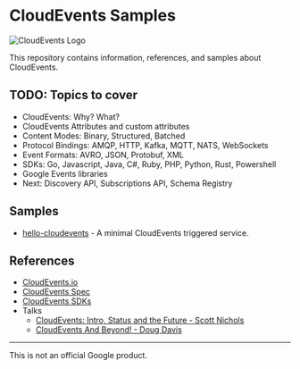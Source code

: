 # CloudEvents Samples

![CloudEvents Logo](https://avatars.githubusercontent.com/u/32076828?s=200&v=4)

This repository contains information, references, and samples about CloudEvents.

## TODO: Topics to cover

* CloudEvents: Why? What?
* CloudEvents Attributes and custom attributes
* Content Modes: Binary, Structured, Batched
* Protocol Bindings: AMQP, HTTP, Kafka, MQTT, NATS, WebSockets
* Event Formats: AVRO, JSON, Protobuf, XML
* SDKs: Go, Javascript, Java, C#, Ruby, PHP, Python, Rust, Powershell
* Google Events libraries
* Next: Discovery API, Subscriptions API, Schema Registry

## Samples

* [hello-cloudevents](./hello-cloudevents/) - A minimal CloudEvents triggered service.

## References

* [CloudEvents.io](https://cloudevents.io/)
* [CloudEvents Spec](https://github.com/cloudevents/spec)
* [CloudEvents SDKs](https://github.com/cloudevents/)
* Talks
  * [CloudEvents: Intro, Status and the Future - Scott Nichols](https://youtu.be/m1sT-BuA9WU)
  * [CloudEvents And Beyond! - Doug Davis](https://youtu.be/bJTUttZr-Ck)

-------

This is not an official Google product.
